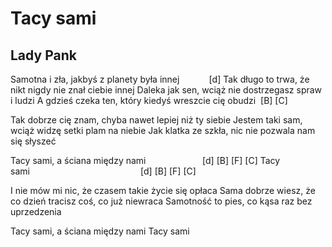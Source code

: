 # Tacy sami
## Lady Pank


Samotna i zła, jakbyś z planety była innej            [d]
Tak długo to trwa, że nikt nigdy nie znał ciebie innej
Daleka jak sen, wciąż nie dostrzegasz spraw i ludzi
A gdzieś czeka ten, który kiedyś wreszcie cię obudzi  [B] [C]

Tak dobrze cię znam, chyba nawet lepiej niż ty siebie
Jestem taki sam, wciąż widzę setki plam na niebie
Jak klatka ze szkła, nic nie pozwala nam się słyszeć

Tacy sami, a ściana między nami                       [d] [B] [F] [C]
Tacy sami                                             [d] [B] [F] [C]

I nie mów mi nic, że czasem takie życie się opłaca
Sama dobrze wiesz, że co dzień tracisz coś, co już niewraca
Samotność to pies, co kąsa raz bez uprzedzenia

Tacy sami, a ściana między nami
Tacy sami


